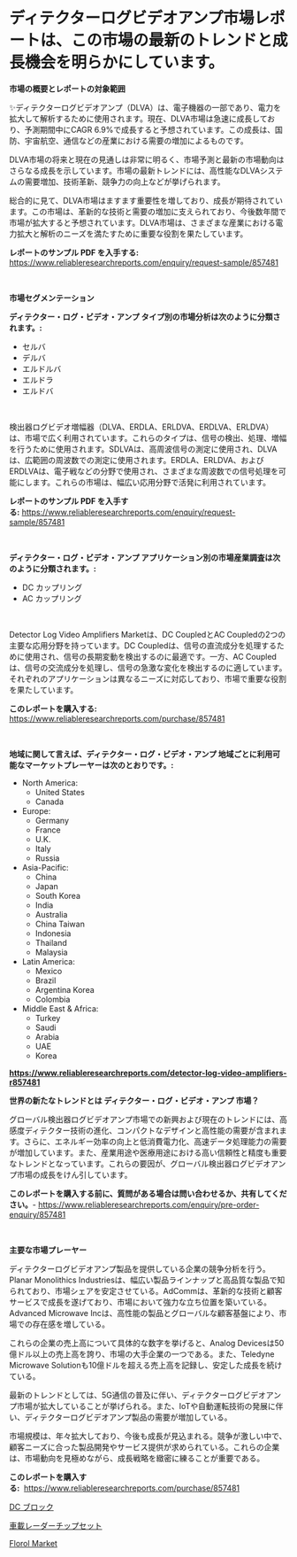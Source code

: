 <p><h1>ディテクターログビデオアンプ市場レポートは、この市場の最新のトレンドと成長機会を明らかにしています。</h1></p><p><strong>市場の概要とレポートの対象範囲</strong></p>
<p><p>✨ディテクターログビデオアンプ（DLVA）は、電子機器の一部であり、電力を拡大して解析するために使用されます。現在、DLVA市場は急速に成長しており、予測期間中にCAGR 6.9%で成長すると予想されています。この成長は、国防、宇宙航空、通信などの産業における需要の増加によるものです。</p><p>DLVA市場の将来と現在の見通しは非常に明るく、市場予測と最新の市場動向はさらなる成長を示しています。市場の最新トレンドには、高性能なDLVAシステムの需要増加、技術革新、競争力の向上などが挙げられます。</p><p>総合的に見て、DLVA市場はますます重要性を増しており、成長が期待されています。この市場は、革新的な技術と需要の増加に支えられており、今後数年間で市場が拡大すると予想されています。DLVA市場は、さまざまな産業における電力拡大と解析のニーズを満たすために重要な役割を果たしています。</p></p>
<p><strong>レポートのサンプル PDF を入手する:</strong> <a href="https://www.reliableresearchreports.com/enquiry/request-sample/857481">https://www.reliableresearchreports.com/enquiry/request-sample/857481</a></p>
<p>&nbsp;</p>
<p><strong>市場セグメンテーション</strong></p>
<p><strong>ディテクター・ログ・ビデオ・アンプ タイプ別の市場分析は次のように分類されます。:</strong></p>
<p><ul><li>セルバ</li><li>デルバ</li><li>エルドルバ</li><li>エルドラ</li><li>エルドバ</li></ul></p>
<p>&nbsp;</p>
<p><p>検出器ログビデオ増幅器（DLVA、ERDLA、ERLDVA、ERDLVA、ERLDVA）は、市場で広く利用されています。これらのタイプは、信号の検出、処理、増幅を行うために使用されます。SDLVAは、高周波信号の測定に使用され、DLVAは、広範囲の周波数での測定に使用されます。ERDLA、ERLDVA、およびERDLVAは、電子戦などの分野で使用され、さまざまな周波数での信号処理を可能にします。これらの市場は、幅広い応用分野で活発に利用されています。</p></p>
<p><strong>レポートのサンプル PDF を入手する:</strong>&nbsp;<a href="https://www.reliableresearchreports.com/enquiry/request-sample/857481">https://www.reliableresearchreports.com/enquiry/request-sample/857481</a></p>
<p>&nbsp;</p>
<p><strong> ディテクター・ログ・ビデオ・アンプ アプリケーション別の市場産業調査は次のように分類されます。:</strong></p>
<p><ul><li>DC カップリング</li><li>AC カップリング</li></ul></p>
<p>&nbsp;</p>
<p><p>Detector Log Video Amplifiers Marketは、DC CoupledとAC Coupledの2つの主要な応用分野を持っています。DC Coupledは、信号の直流成分を処理するために使用され、信号の長期変動を検出するのに最適です。一方、AC Coupledは、信号の交流成分を処理し、信号の急激な変化を検出するのに適しています。それぞれのアプリケーションは異なるニーズに対応しており、市場で重要な役割を果たしています。</p></p>
<p><strong>このレポートを購入する:</strong>&nbsp; <a href="https://www.reliableresearchreports.com/purchase/857481">https://www.reliableresearchreports.com/purchase/857481</a></p>
<p>&nbsp;</p>
<p><strong>地域に関して言えば、ディテクター・ログ・ビデオ・アンプ 地域ごとに利用可能なマーケットプレーヤーは次のとおりです。:</strong></p>
<p><ul>
    <li>
        North America:
        <ul>
            <li>United States</li>
            <li>Canada</li>
        </ul>
    </li>
    <li>
        Europe:
        <ul>
            <li>Germany</li>
            <li>France</li>
            <li>U.K.</li>
            <li>Italy</li>
            <li>Russia</li>
        </ul>
    </li>
    <li>
        Asia-Pacific:
        <ul>
            <li>China</li>
            <li>Japan</li>
            <li>South Korea</li>
            <li>India</li>
            <li>Australia</li>
            <li>China Taiwan</li>
            <li>Indonesia</li>
            <li>Thailand</li>
            <li>Malaysia</li>
        </ul>
    </li>
    <li>
        Latin America:
        <ul>
            <li>Mexico</li>
            <li>Brazil</li>
            <li>Argentina Korea</li>
            <li>Colombia</li>
        </ul>
    </li>
    <li>
        Middle East & Africa:
        <ul>
            <li>Turkey</li>
            <li>Saudi</li>
            <li>Arabia</li>
            <li>UAE</li>
            <li>Korea</li>
        </ul>
    </li>
    </ul></p>
<p><strong><a href="https://www.reliableresearchreports.com/detector-log-video-amplifiers-r857481">https://www.reliableresearchreports.com/detector-log-video-amplifiers-r857481</a></strong>&nbsp;</p>
<p><strong>世界の新たなトレンドとは ディテクター・ログ・ビデオ・アンプ 市場？</strong></p>
<p><p>グローバル検出器ログビデオアンプ市場での新興および現在のトレンドには、高感度ディテクター技術の進化、コンパクトなデザインと高性能の需要が含まれます。さらに、エネルギー効率の向上と低消費電力化、高速データ処理能力の需要が増加しています。また、産業用途や医療用途における高い信頼性と精度も重要なトレンドとなっています。これらの要因が、グローバル検出器ログビデオアンプ市場の成長をけん引しています。</p></p>
<p><strong>このレポートを購入する前に、質問がある場合は問い合わせるか、共有してください。</strong>- <a href="https://www.reliableresearchreports.com/enquiry/pre-order-enquiry/857481">https://www.reliableresearchreports.com/enquiry/pre-order-enquiry/857481</a></p>
<p>&nbsp;</p>
<p><strong>主要な市場プレーヤー</strong></p>
<p><p>ディテクターログビデオアンプ製品を提供している企業の競争分析を行う。Planar Monolithics Industriesは、幅広い製品ラインナップと高品質な製品で知られており、市場シェアを安定させている。AdCommは、革新的な技術と顧客サービスで成長を遂げており、市場において強力な立ち位置を築いている。Advanced Microwave Incは、高性能の製品とグローバルな顧客基盤により、市場での存在感を増している。</p><p>これらの企業の売上高について具体的な数字を挙げると、Analog Devicesは50億ドル以上の売上高を誇り、市場の大手企業の一つである。また、Teledyne Microwave Solutionも10億ドルを超える売上高を記録し、安定した成長を続けている。</p><p>最新のトレンドとしては、5G通信の普及に伴い、ディテクターログビデオアンプ市場が拡大していることが挙げられる。また、IoTや自動運転技術の発展に伴い、ディテクターログビデオアンプ製品の需要が増加している。</p><p>市場規模は、年々拡大しており、今後も成長が見込まれる。競争が激しい中で、顧客ニーズに合った製品開発やサービス提供が求められている。これらの企業は、市場動向を見極めながら、成長戦略を緻密に練ることが重要である。</p></p>
<p><strong>このレポートを購入する:</strong>&nbsp;&nbsp;<a href="https://www.reliableresearchreports.com/purchase/857481">https://www.reliableresearchreports.com/purchase/857481</a></p>
<p><p><a href="https://github.com/laurenreichert/Market-Research-Report-List-1/blob/main/976378721460.md">DC ブロック</a></p><p><a href="https://github.com/RodHoppe07/Market-Research-Report-List-1/blob/main/978572221461.md">車載レーダーチップセット</a></p><p><a href="https://metal-farmhouse-e95.notion.site/Florol-Market-A-Comprehensive-Report-of-its-Market-Share-Growth-Trends-2024-2031-62b966126d614455b52d6b28ba06bb84">Florol Market</a></p></p>